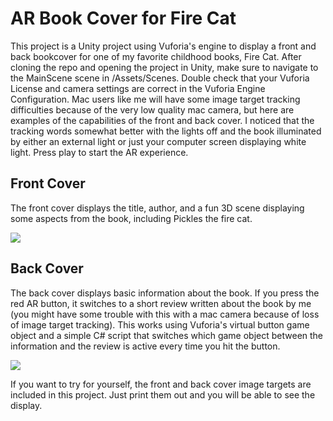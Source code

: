 # AR Book Cover for Fire Cat
This project is a Unity project using Vuforia's engine to display a front and back bookcover for one of my favorite childhood books, Fire Cat. After cloning the repo and opening the project in Unity, make sure to navigate to the MainScene scene in /Assets/Scenes. Double check that your Vuforia License and camera settings are correct in the Vuforia Engine Configuration. Mac users like me will have some image target tracking difficulties because of the very low quality mac camera, but here are examples of the capabilities of the front and back cover. I noticed that the tracking words somewhat better with the lights off and the book illuminated by either an external light or just your computer screen displaying white light. Press play to start the AR experience.

## Front Cover
The front cover displays the title, author, and a fun 3D scene displaying some aspects from the book, including Pickles the fire cat. 

![](FrontCover_AdobeCreativeCloudExpress.gif)

## Back Cover
The back cover displays basic information about the book. If you press the red AR button, it switches to a short review written about the book by me (you might have some trouble with this with a mac camera because of loss of image target tracking). This works using Vuforia's virtual button game object and a simple C# script that switches which game object between the information and the review is active every time you hit the button.

![](BackCover_AdobeCreativeCloudExpress.gif)

If you want to try for yourself, the front and back cover image targets are included in this project. Just print them out and you will be able to see the display. 
